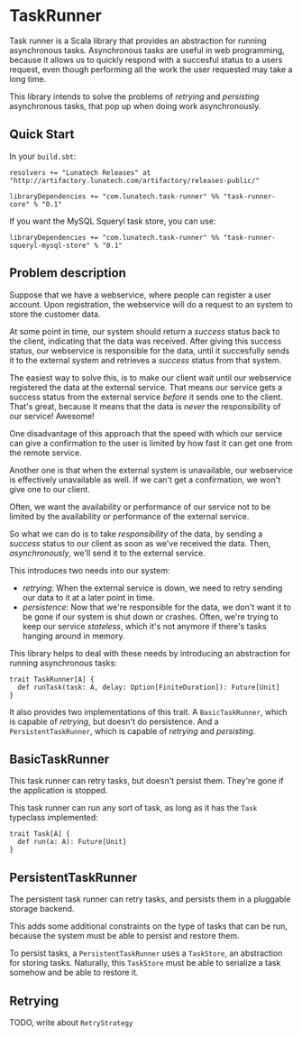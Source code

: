 TaskRunner
==========

Task runner is a Scala library that provides an abstraction for running asynchronous tasks. Asynchronous tasks are useful in web programming, because it allows us to quickly respond with a succesful status to a users request, even though performing all the work the user requested may take a long time.

This library intends to solve the problems of _retrying_ and _persisting_ asynchronous tasks, that pop up when doing work asynchronously.

Quick Start
-----------

In your `build.sbt`:

    resolvers += "Lunatech Releases" at "http://artifactory.lunatech.com/artifactory/releases-public/"
    
    libraryDependencies += "com.lunatech.task-runner" %% "task-runner-core" % "0.1"
    
If you want the MySQL Squeryl task store, you can use:

    libraryDependencies += "com.lunatech.task-runner" %% "task-runner-squeryl-mysql-store" % "0.1"

Problem description
-------------------
Suppose that we have a webservice, where people can register a user account. Upon registration, the webservice will do a request to an system to store the customer data.

At some point in time, our system should return a _success_ status back to the client, indicating that the data was received. After giving this success status, our webservice is responsible for the data, until it succesfully sends it to the external system and retrieves a _success_ status from that system.

The easiest way to solve this, is to make our client wait until our webservice registered the data at the external service. That means our service gets a success status from the external service _before_ it sends one to the client. That's great, because it means that the data is _never_ the responsibility of our service! Awesome!

One disadvantage of this approach that the speed with which our service can give a confirmation to the user is limited by how fast it can get one from the remote service.

Another one is that when the external system is unavailable, our webservice is effectively unavailable as well. If we can't get a confirmation, we won't give one to our client.

Often, we want the availability or performance of our service not to be limited by the availability or performance of the external service.

So what we can do is to take _responsibility_ of the data, by sending a _success_ status to our client as soon as we've received the data. Then, _asynchronously_, we'll send it to the external service.

This introduces two needs into our system:

 * _retrying_: When the external service is down, we need to retry sending our data to it at a later point in time.
 * _persistence_: Now that we're responsible for the data, we don't want it to be gone if our system is shut down or crashes. Often, we're trying to keep our service _stateless_, which it's not anymore if there's tasks hanging around in memory.

This library helps to deal with these needs by introducing an abstraction for running asynchronous tasks:

    trait TaskRunner[A] {
      def runTask(task: A, delay: Option[FiniteDuration]): Future[Unit]
    }

It also provides two implementations of this trait. A `BasicTaskRunner`, which is capable of _retrying_, but doesn't do persistence. And a `PersistentTaskRunner`, which is capable of _retrying_ and _persisting_.

BasicTaskRunner
---------------

This task runner can retry tasks, but doesn't persist them. They're gone if the application is stopped.

This task runner can run any sort of task, as long as it has the `Task` typeclass implemented:

    trait Task[A] {
      def run(a: A): Future[Unit]      
    }

PersistentTaskRunner
--------------------

The persistent task runner can retry tasks, and persists them in a pluggable storage backend.

This adds some additional constraints on the type of tasks that can be run, because the system must be able to persist and restore them.

To persist tasks, a `PersistentTaskRunner` uses a `TaskStore`, an abstraction for storing tasks. Naturally, this `TaskStore` must be able to serialize a task somehow and be able to restore it.

Retrying
--------

TODO, write about `RetryStrategy`


